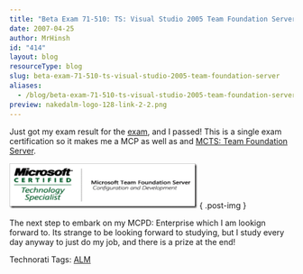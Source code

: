 ```yaml
---
title: "Beta Exam 71-510: TS: Visual Studio 2005 Team Foundation Server"
date: 2007-04-25
author: MrHinsh
id: "414"
layout: blog
resourceType: blog
slug: beta-exam-71-510-ts-visual-studio-2005-team-foundation-server
aliases:
  - /blog/beta-exam-71-510-ts-visual-studio-2005-team-foundation-server
preview: nakedalm-logo-128-link-2-2.png
---
```


Just got my exam result for the [exam](http://hinshelwood.com/archive/2007/02/08/Beta_Exam_71_510_TS_Visual_Studio_2005_Team_Foundation_Server.aspx), and I passed! This is a single exam certification so it makes me a MCP as well as and [MCTS: Team Foundation Server](http://go.microsoft.com/?linkid=6176689).

[![](images/BetaExam71510TSVisualStudio2005TeamFound_B631-MCTSrgb_532_thumb2-1-1.png)](http://blog.hinshelwood.com/files/2011/05/GWB-WindowsLiveWriter-BetaExam71510TSVisualStudio2005TeamFound_B631-MCTSrgb_5324.png)
{ .post-img }

The next step to embark on my MCPD: Enterprise which I am lookign forward to. Its strange to be looking forward to studying, but I study every day anyway to just do my job, and there is a prize at the end!

Technorati Tags: [ALM](http://technorati.com/tags/ALM)
